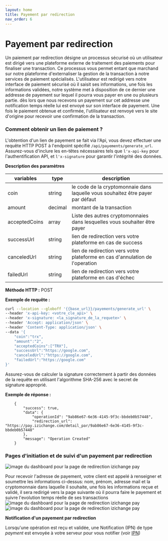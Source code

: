 ```yaml
---
layout: home
title: Payement par redirection
nav_order: 6
---
```


# Payement par redirection

Un paiement par redirection désigne un processus sécurisé où un utilisateur est dirigé vers une plateforme externe de traitement des paiements pour finaliser une transaction. Ce processus vous permet entant que marchand sur notre plateforme d'externaliser la gestion de la transaction à notre services de paiement spécialisés. L'utilisateur est redirigé vers notre interface de paiement sécurisé où il saisit ses informations, une fois les informations validées, notre système met à disposition de ce dernier une addresse de payement sur lequel il pourra vous payer en une ou plusieurs partie. dès lors que nous recevons un payement sur cet addresse une notification temps réelle lui est envoyé sur son interface de payement.
Une fois le paiement obtenue et confirmée, l'utilisateur est renvoyé vers le site d'origine pour recevoir une confirmation de la transaction. 

### Comment obtenir un lien de paiement ?

L'obtention d'un lien de payement se fait via l'Api, vous devez effectuer une requête HTTP POST à l'endpoint spécifié `/api/payements/generate_url`. Assurez-vous d'inclure les en-têtes nécessaires tels que `l'x-api-key` pour l'authentification API, et `l'x-signature` pour garantir l'intégrité des données.


**Description des paramètres**

| variables | type | description |
| --- | --- | --- |
| coin | string | le code de la cryptomonnaie dans laquelle vous souhaitez être payer par défaut |
| amount | decimal | montant de la transaction |
| acceptedCoins | array | Liste des autres cryptomonnaies dans lesquelles vous souhaiter être payer |
| successUrl | string | lien de redirection vers votre plateforme en cas de success |
| canceledUrl | string | lien de redirection vers votre plateforme en cas d'annulation de l'operation |
| failedUrl | string | lien de redirection vers votre plateforme en cas d'échec |

**Méthode HTTP :** POST

**Exemple de requête :**

``` bash
curl --location --globoff '{{base_url}}/payements/generate_url' \
--header 'x-api-key: <votre_cle_api>' \
--header 'x-signature: <la_signature_de_la_requete>' \
--header 'Accept: application/json' \
--header 'Content-Type: application/json' \
--data '{
    "coin":"trx",
    "amount":"2",
    "acceptedCoins":["TRX"],
    "successUrl":"https://google.com",
    "canceledUrl":"https://google.com",
    "failedUrl":"https://google.com"
}'

 ```

Assurez-vous de calculer la signature correctement à partir des données  
de la requête en utilisant l'algorithme SHA-256 avec le secret de  
signature approprié.

**Exemple de réponse :**

```
    {
        "success": true,
        "data": {
            "operationId": "9ab86e67-6e36-4145-9f3c-bbdeb0b57448",
            "redirection_url": "https://pay.izichange.com/detail_par/9ab86e67-6e36-4145-9f3c-bbdeb0b57448"
        },
        "message": "Operation Created"
    }
```

### Pages d'initiation et de suivi d'un payement par redirection
![image du dashboard pour la page de redirection izichange pay](/cryptogateway-project/assets/images/redirect_page_1.png)

Pour recevoir l'adresse de payement, votre client est appelé à renseigner et soumettre les informations ci-dessus:
nom, prénom, adresse mail et la cryptomonnaie dans laquelle il souhaite, une fois les informations reçue et validé, il sera redirigé vers la page suivante où il pourra faire le payement et suivre l'evolution temps réelle de ses transactions
![image du dashboard pour la page de redirection izichange pay](/cryptogateway-project/assets/images/redirect_page_2.png)
![image du dashboard pour la page de redirection izichange pay](/cryptogateway-project/assets/images/redirect_page_3.png)

**Notification d'un payement par redirection**

Lorsqu'une opération est reçu et validée, une Notification (IPN) de type *payment* est envoyée à votre serveur pour vous notifier (voir [IPN](./Ipn.html))
